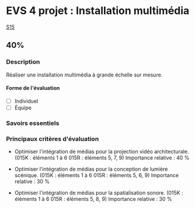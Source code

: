# EVS 4 projet : <!-- %: BLOC4 -->Installation multimédia<!-- %; -->

 <!-- %: SEANCE_EVS_4 -->
[S15](../../../01-deroulement/15/)
 <!-- %; -->

##  <!-- %: PONDERATION_EVS_4 -->40%<!-- %; -->


### Description

<!-- %: DESCRIPTION_EVS_4  -->
Réaliser une installation multimédia à grande échelle sur mesure.
<!-- %; -->

#### Forme de l'évaluation

* [ ] Individuel
* [ ] Équipe

### Savoirs essentiels



### Principaux critères d'évaluation

* Optimiser l'intégration de médias pour la projection vidéo architecturale.  (015K : éléments 1 à 6 015R : éléments 5, 7, 9)  Importance relative : 40 %           
 
* Optimiser l'intégration de médias pour la conception de lumière scénique.  (015K : éléments 1 à 6 015R : éléments 5, 6, 9)  Importance relative : 30 %       
 
* Optimiser l'intégration de médias pour la spatialisation sonore.  (015K : éléments 1 à 6 015R : éléments 5, 8, 9)  Importance relative : 30 %